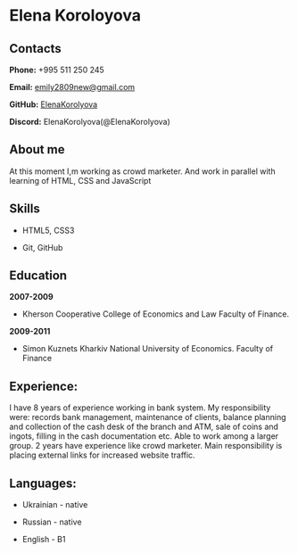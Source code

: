 # Elena Koroloyova

## Contacts

**Phone:** +995 511 250 245

**Email:** [emily2809new@gmail.com](emily2809new@gmail.com)

**GitHub:** [ElenaKorolyova](https://github.com/ElenaKorolyova)

**Discord:** ElenaKorolyova(@ElenaKorolyova)

## About me

At this moment I,m working as crowd marketer. And work in parallel with learning of HTML, CSS and JavaScript

## Skills

* HTML5, CSS3

* Git, GitHub

## Education

**2007-2009**
- Kherson Cooperative College of Economics and Law  Faculty of Finance.

**2009-2011**
- Simon Kuznets Kharkiv National University of Economics. Faculty of Finance

## Experience:

I have 8 years of experience working in bank system. My responsibility were:  records bank management, maintenance of clients, balance planning and collection of the cash desk of the branch and ATM, sale of coins and ingots, filling in the cash documentation etc.  Able to work among a larger group. 
2 years have experience like crowd marketer. Main responsibility is placing external links for increased website traffic.

## Languages:

* Ukrainian - native

* Russian - native

* English - B1
